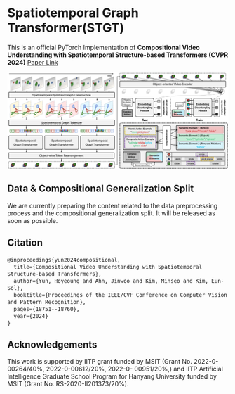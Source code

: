 # Spatiotemporal Graph Transformer(STGT)

This is an official PyTorch Implementation of **Compositional Video Understanding with Spatiotemporal Structure-based Transformers (CVPR 2024)** [Paper Link](https://openaccess.thecvf.com/content/CVPR2024/html/Yun_Compositional_Video_Understanding_with_Spatiotemporal_Structure-based_Transformers_CVPR_2024_paper.html)

![](fig.png)

## Data & Compositional Generalization Split
We are currently preparing the content related to the data preprocessing process and the compositional generalization split. It will be released as soon as possible.

## Citation
```
@inproceedings{yun2024compositional,
  title={Compositional Video Understanding with Spatiotemporal Structure-based Transformers},
  author={Yun, Hoyeoung and Ahn, Jinwoo and Kim, Minseo and Kim, Eun-Sol},
  booktitle={Proceedings of the IEEE/CVF Conference on Computer Vision and Pattern Recognition},
  pages={18751--18760},
  year={2024}
}
```

## Acknowledgements
This work is supported by IITP grant funded by MSIT (Grant No. 2022-0-00264/40%, 2022-0-00612/20%, 2022-0- 00951/20%,) and IITP Artificial Intelligence Graduate School Program for Hanyang University funded by MSIT (Grant No. RS-2020-II201373/20%).